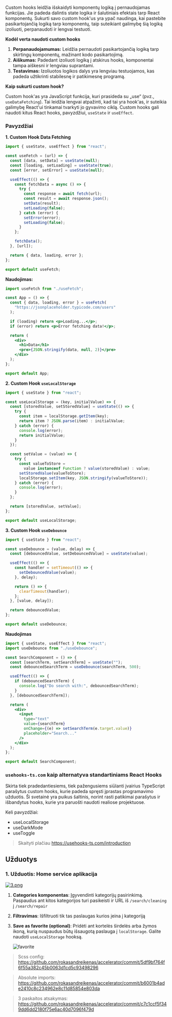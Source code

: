 Custom hooks leidžia išskaidyti komponentų logiką į pernaudojamas funkcijas. Jie padeda dalintis state logika ir šalutiniais efektais tarp React komponentų. Sukurti savo custom hook'us yra ypač naudinga, kai pastebite pasikartojančią logiką tarp komponentų, taip suteikiant galimybę šią logiką izoliuoti, perpanaudoti ir lengvai testuoti.

**Kodėl verta naudoti custom hooks**

1.  **Perpanaudojamumas:** Leidžia pernaudoti pasikartojančią logiką tarp skirtingų komponentų, mažinant kodo pasikartojimą.
2.  **Aiškumas:** Padedant izoliuoti logiką į atskirus hooks, komponentai tampa aiškesni ir lengviau suprantami.
3.  **Testavimas:** Izoliuotos logikos dalys yra lengviau testuojamos, kas padeda užtikrinti stabilesnę ir patikimesnę programą.

**Kaip sukurti custom hook?**

Custom hook'as yra JavaScript funkcija, kuri prasideda su „use“ (pvz., `useDataFetching`). Tai leidžia lengvai atpažinti, kad tai yra hook'as, ir suteikia galimybę React'ui tinkamai tvarkyti jo gyvavimo ciklą. Custom hooks gali naudoti kitus React hooks, pavyzdžiui, `useState` ir `useEffect`.

### Pavyzdžiai

**1. Custom Hook Data Fetching**

```jsx
import { useState, useEffect } from "react";

const useFetch = (url) => {
  const [data, setData] = useState(null);
  const [loading, setLoading] = useState(true);
  const [error, setError] = useState(null);

  useEffect(() => {
    const fetchData = async () => {
      try {
        const response = await fetch(url);
        const result = await response.json();
        setData(result);
        setLoading(false);
      } catch (error) {
        setError(error);
        setLoading(false);
      }
    };

    fetchData();
  }, [url]);

  return { data, loading, error };
};

export default useFetch;
```

**Naudojimas:**

```jsx
import useFetch from "./useFetch";

const App = () => {
  const { data, loading, error } = useFetch(
    "https://jsonplaceholder.typicode.com/users"
  );

  if (loading) return <p>Loading...</p>;
  if (error) return <p>Error fetching data!</p>;

  return (
    <div>
      <h1>Data</h1>
      <pre>{JSON.stringify(data, null, 2)}</pre>
    </div>
  );
};

export default App;
```

**2. Custom Hook `useLocalStorage`**

```jsx
import { useState } from "react";

const useLocalStorage = (key, initialValue) => {
  const [storedValue, setStoredValue] = useState(() => {
    try {
      const item = localStorage.getItem(key);
      return item ? JSON.parse(item) : initialValue;
    } catch (error) {
      console.log(error);
      return initialValue;
    }
  });

  const setValue = (value) => {
    try {
      const valueToStore =
        value instanceof Function ? value(storedValue) : value;
      setStoredValue(valueToStore);
      localStorage.setItem(key, JSON.stringify(valueToStore));
    } catch (error) {
      console.log(error);
    }
  };

  return [storedValue, setValue];
};

export default useLocalStorage;
```

**3. Custom Hook `useDebounce`**

```jsx
import { useState } from "react";

const useDebounce = (value, delay) => {
  const [debouncedValue, setDebouncedValue] = useState(value);

  useEffect(() => {
    const handler = setTimeout(() => {
      setDebouncedValue(value);
    }, delay);

    return () => {
      clearTimeout(handler);
    };
  }, [value, delay]);

  return debouncedValue;
};

export default useDebounce;
```

**Naudojimas**

```jsx
import { useState, useEffect } from "react";
import useDebounce from "./useDebounce";

const SearchComponent = () => {
  const [searchTerm, setSearchTerm] = useState("");
  const debouncedSearchTerm = useDebounce(searchTerm, 500);

  useEffect(() => {
    if (debouncedSearchTerm) {
      console.log("Do search with:", debouncedSearchTerm);
    }
  }, [debouncedSearchTerm]);

  return (
    <div>
      <input
        type="text"
        value={searchTerm}
        onChange={(e) => setSearchTerm(e.target.value)}
        placeholder="Search..."
      />
    </div>
  );
};

export default SearchComponent;
```

### `usehooks-ts.com` kaip alternatyva standartiniams React Hooks

Skirta tiek pradedantiesiems, tiek pažengusiems siūlanti įvairius TypeScript parašytus custom hooks, kurie padeda spręsti įprastas programavimo užduotis. Ši svetainė yra puikus šaltinis, norint rasti patikimai parašytus ir išbandytus hooks, kurie yra paruošti naudoti realiose projektuose.

Keli pavyzdžiai:

- useLocalStorage
- useDarkMode
- useToggle

> Skaityti plačiau https://usehooks-ts.com/introduction

## Užduotys

### 1. Užduotis: Home service aplikacija

[![3.png](https://i.postimg.cc/K8nkLL5L/3.png)](https://postimg.cc/K188h1wv)

1.  **Categories komponentas**: Įgyvendinti kategorijų pasirinkimą. Paspaudus ant kitos kategorijos turi pasikeisti ir URL iš `/search/cleaning` į `/search/repair`
2.  **Filtravimas**: Išfiltruoti tik tas paslaugas kurios įeina į kategoriją
3.  **Save as favorite (optional)**: Pridėti ant kortelės širdelės arba žymos ikoną, kurią nuspaudus būtų išsaugotą paslauga į `localStorage`. Galite naudoti `useLocalStorage` hooksą.

    ![favorite](https://cdn.dribbble.com/users/744984/screenshots/5465439/favorites-01.png)

> Scss config: https://github.com/rokasandreikenas/accelerator/commit/5df9bf764f6f55a382c45b0063d1cd5c93498296

> Absolute imports: https://github.com/rokasandreikenas/accelerator/commit/b6001b4ade2410c8c234962e8c11d85854e803da

> 3 paskaitos atsakymas: https://github.com/rokasandreikenas/accelerator/commit/c7c1ccf5f349dd6dd2180f75e6ac40d7096f479d
